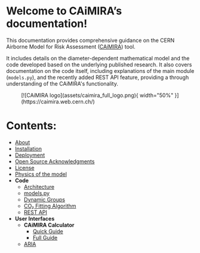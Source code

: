 # Welcome to CAiMIRA’s documentation!

This documentation provides comprehensive guidance on the CERN Airborne Model for Risk Assessment ([CAiMIRA](https://caimira.web.cern.ch/)) tool.

It includes details on the diameter-dependent mathematical model and the code developed based on the underlying published research. It also covers documentation on the code itself, including explanations of the main module (`models.py`), and the recently added REST API feature, providing a through understanding of the CAiMIRA's functionality.

<figure markdown="span">
  [![CAiMIRA logo](assets/caimira_full_logo.png){ width="50%" }](https://caimira.web.cern.ch/)
</figure>

# Contents:

* [About](root/about.md)
* [Installation](root/installation.md)
* [Deployment](root/deployment.md)
* [Open Source Acknowledgments](root/open_source_acknowledgments.md)
* [License](LICENSE.md)
* [Physics of the model](root/physics_model.md)
* **Code**
    * [Architecture](code/architecture.md)
    * [models.py](code/models.md)
    * [Dynamic Groups](code/dynamic_groups.md)
    * [CO₂ Fitting Algorithm](code/fitting_algorithm.md)
    * [REST API](code/rest_api.md)
* **User Interfaces**
    * **CAiMIRA Calculator**
        * [Quick Guide](user_interfaces/CAiMIRA/quick_guide.md)
        * [Full Guide](user_interfaces/CAiMIRA/full_guide.md)
    * [ARIA](https://partnersplatform.who.int/aria)
